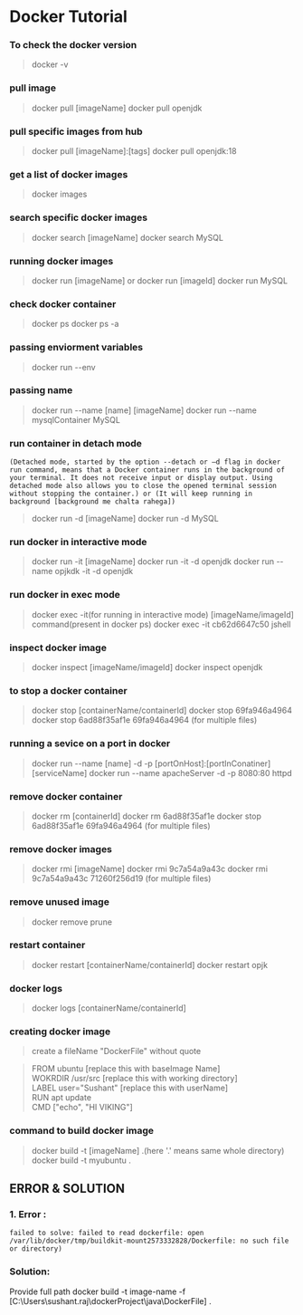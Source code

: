 # Docker Tutorial


### To check the docker version
>docker -v 

### pull image
>docker pull [imageName]
>docker pull openjdk

### pull specific images from hub
>docker pull [imageName]:[tags]
>docker pull openjdk:18

### get a list of docker images
>docker images

### search specific docker images
>docker search [imageName]
>docker search MySQL

### running docker images
>docker run [imageName] or docker run [imageId]
>docker run MySQL 

### check docker container
>docker ps
>docker ps -a

### passing enviorment variables
>docker run --env

### passing name
>docker run --name [name] [imageName]
>docker run --name mysqlContainer MySQL 

### run container in detach mode 
```(Detached mode, started by the option --detach or –d flag in docker run command, means that a Docker container runs in the background of your terminal. It does not receive input or display output. Using detached mode also allows you to close the opened terminal session without stopping the container.) or (It will keep running in background [background me chalta rahega])```

>docker run -d [imageName]
>docker run -d MySQL

### run docker in interactive mode
>docker run -it [imageName]
>docker run -it -d openjdk
>docker run --name opjkdk -it -d openjdk

### run docker in exec mode 
>docker exec -it(for running in interactive mode) [imageName/imageId] command(present in docker ps)
>docker exec -it cb62d6647c50 jshell

### inspect docker image
>docker inspect [imageName/imageId]
>docker inspect openjdk

### to stop a docker container
>docker stop [containerName/containerId]
>docker stop 69fa946a4964 
>docker stop 6ad88f35af1e 69fa946a4964 (for multiple files)

### running a sevice on a port in docker
>docker run --name [name] -d -p [portOnHost]:[portInConatiner] [serviceName]
>docker run --name apacheServer -d -p 8080:80 httpd

### remove docker container
>docker rm [containerId]
>docker rm 6ad88f35af1e 
>docker stop 6ad88f35af1e 69fa946a4964 (for multiple files)

### remove docker images
>docker rmi [imageName]
>docker rmi 9c7a54a9a43c
>docker rmi 9c7a54a9a43c 71260f256d19 (for multiple files)

### remove unused image 
>docker remove prune

### restart container
>docker restart [containerName/containerId]
>docker restart opjk

### docker logs
>docker logs [containerName/containerId]

### creating docker image
>create a fileName "DockerFile" without quote

>FROM ubuntu [replace this with baseImage Name] <br>
>WOKRDIR /usr/src [replace this with working directory] <br>
>LABEL user="Sushant" [replace this with userName]   <br>
>RUN apt update <br>
>CMD ["echo", "HI VIKING"] <br>


### command to build docker image 
>docker build -t [imageName] .(here '.' means same whole directory)
>docker build -t myubuntu .

## ERROR & SOLUTION
### 1. Error : <br>
`failed to solve: failed to read dockerfile: open /var/lib/docker/tmp/buildkit-mount2573332828/Dockerfile: no such file or directory)`

### Solution:
Provide full path
docker build -t image-name -f [C:\Users\sushant.raj\dockerProject\java\DockerFile] .
